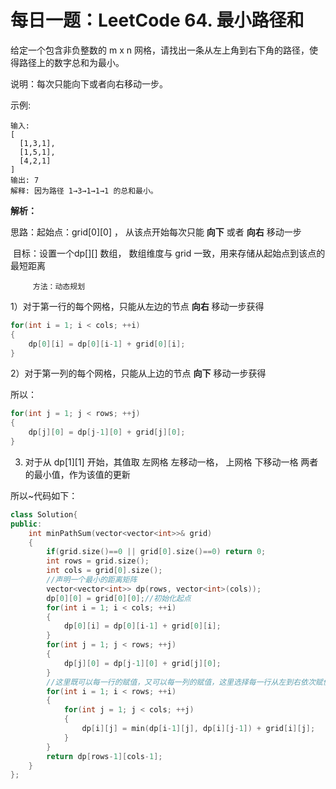 # 每日一题：LeetCode 64. 最小路径和

给定一个包含非负整数的 m x n 网格，请找出一条从左上角到右下角的路径，使得路径上的数字总和为最小。

说明：每次只能向下或者向右移动一步。

示例:

```
输入:
[
  [1,3,1],
  [1,5,1],
  [4,2,1]
]
输出: 7
解释: 因为路径 1→3→1→1→1 的总和最小。
```

**解析：**

思路：起始点：grid[0]\[0] ， 从该点开始每次只能 **向下** 或者 **向右** 移动一步

​			目标：设置一个dp[]\[] 数组， 数组维度与 grid 一致，用来存储从起始点到该点的最短距离

   		 方法：动态规划

1）对于第一行的每个网格，只能从左边的节点 **向右** 移动一步获得

```C++
for(int i = 1; i < cols; ++i)
{
    dp[0][i] = dp[0][i-1] + grid[0][i];
}
```

2）对于第一列的每个网格，只能从上边的节点 **向下** 移动一步获得

所以：

```C++
for(int j = 1; j < rows; ++j)
{
	dp[j][0] = dp[j-1][0] + grid[j][0];
}
```



3) 对于从 dp[1]\[1] 开始，其值取 左网格 左移动一格， 上网格 下移动一格 两者的最小值，作为该值的更新

所以~代码如下：

```C++
class Solution{
public:
    int minPathSum(vector<vector<int>>& grid)
    {
        if(grid.size()==0 || grid[0].size()==0) return 0;
        int rows = grid.size();
        int cols = grid[0].size();
        //声明一个最小的距离矩阵
        vector<vector<int>> dp(rows, vector<int>(cols));
        dp[0][0] = grid[0][0];//初始化起点
        for(int i = 1; i < cols; ++i)
        {
            dp[0][i] = dp[0][i-1] + grid[0][i];
        }
        for(int j = 1; j < rows; ++j)
        {
            dp[j][0] = dp[j-1][0] + grid[j][0];
        }
        //这里既可以每一行的赋值，又可以每一列的赋值，这里选择每一行从左到右依次赋值
        for(int i = 1; i < rows; ++i)
        {
            for(int j = 1; j < cols; ++j)
            {
                dp[i][j] = min(dp[i-1][j], dp[i][j-1]) + grid[i][j];
            }
        }
        return dp[rows-1][cols-1];
    }
};
```

